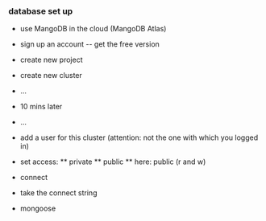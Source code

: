 ### database set up

* use MangoDB in the cloud (MangoDB Atlas)

* sign up an account -- get the free version

* create new project

* create new cluster

* ...

* 10 mins later

* ...

* add a user for this cluster (attention: not the one with which you logged in)

* set access: 
  ** private
  ** public
  ** here: public (r and w)

* connect

* take the connect string

* mongoose

### 



